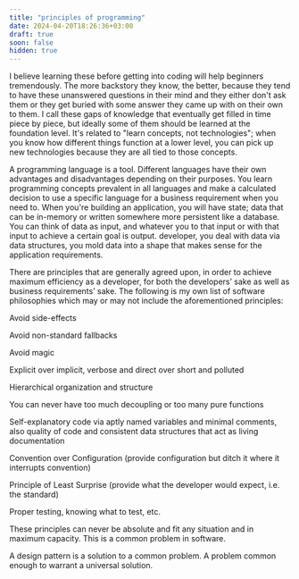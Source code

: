 ```yaml
---
title: "principles of programming"
date: 2024-04-20T18:26:36+03:00
draft: true
soon: false
hidden: true
---
```


I believe learning these before getting into coding will help beginners tremendously. The more backstory they know, the better, because they tend to have these unanswered questions in their mind and they either don't ask them or they get buried with some answer they came up with on their own to them. I call these gaps of knowledge that eventually get filled in time piece by piece, but ideally some of them should be learned at the foundation level. It's related to "learn concepts, not technologies"; when you know how different things function at a lower level, you can pick up new technologies because they are all tied to those concepts.

A programming language is a tool. Different languages have their own advantages and disadvantages depending on their purposes. You learn programming concepts prevalent in all languages and make a calculated decision to use a specific language for a business requirement when you need to. When you're building an application, you will have state; data that can be in-memory or written somewhere more persistent like a database. You can think of data as input, and whatever you to that input or with that input to achieve a certain goal is output. developer, you deal with data via data structures, you mold data into a shape that makes sense for the application requirements.

There are principles that are generally agreed upon, in order to achieve maximum efficiency as a developer, for both the developers’ sake as well as business requirements’ sake. The following is my own list of software philosophies which may or may not include the aforementioned principles:

Avoid side-effects

Avoid non-standard fallbacks

Avoid magic

Explicit over implicit, verbose and direct over short and polluted

Hierarchical organization and structure

You can never have too much decoupling or too many pure functions

Self-explanatory code via aptly named variables and minimal comments, also quality of code and consistent data structures that act as living documentation

Convention over Configuration (provide configuration but ditch it where it interrupts convention)

Principle of Least Surprise (provide what the developer would expect, i.e. the standard)

Proper testing, knowing what to test, etc.

These principles can never be absolute and fit any situation and in maximum capacity. This is a common problem in software.

A design pattern is a solution to a common problem. A problem common enough to warrant a universal solution.
